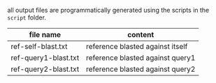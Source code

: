 all output files are programmatically generated using the scripts in the `script` folder.

| file name | content |
|-----------|---------|
| ref-self-blast.txt | reference blasted against itself |
| ref-query1-blast.txt | reference blasted against query1 |
| ref-query2-blast.txt | reference blasted against query2 |

